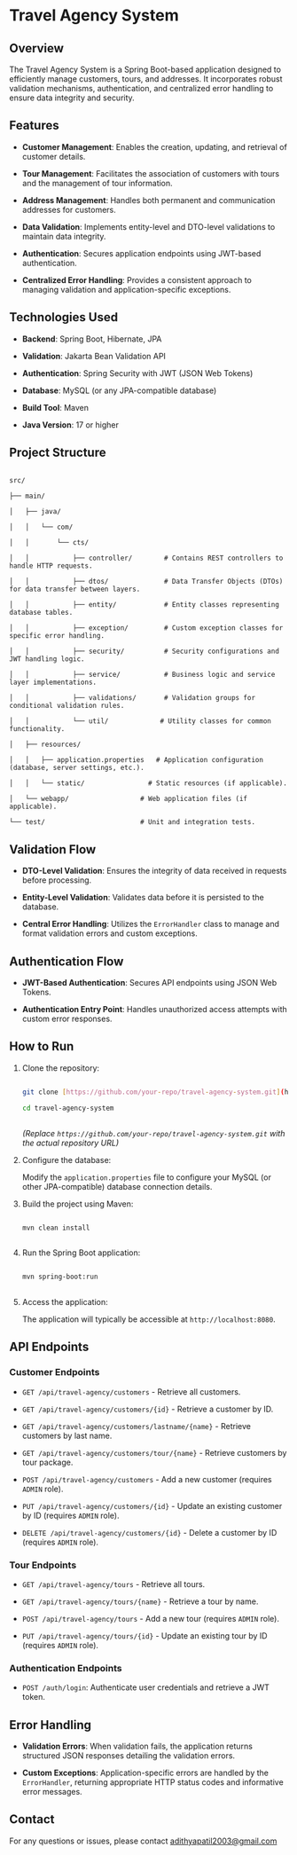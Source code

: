 # Travel Agency System
 
## Overview
 
The Travel Agency System is a Spring Boot-based application designed to efficiently manage customers, tours, and addresses. It incorporates robust validation mechanisms, authentication, and centralized error handling to ensure data integrity and security.
 
## Features
 
* **Customer Management**: Enables the creation, updating, and retrieval of customer details.
 
* **Tour Management**: Facilitates the association of customers with tours and the management of tour information.
 
* **Address Management**: Handles both permanent and communication addresses for customers.
 
* **Data Validation**: Implements entity-level and DTO-level validations to maintain data integrity.
 
* **Authentication**: Secures application endpoints using JWT-based authentication.
 
* **Centralized Error Handling**: Provides a consistent approach to managing validation and application-specific exceptions.
 
## Technologies Used
 
* **Backend**: Spring Boot, Hibernate, JPA
 
* **Validation**: Jakarta Bean Validation API
 
* **Authentication**: Spring Security with JWT (JSON Web Tokens)
 
* **Database**: MySQL (or any JPA-compatible database)
 
* **Build Tool**: Maven
 
* **Java Version**: 17 or higher
 
## Project Structure

```

src/

├── main/

│   ├── java/

│   │   └── com/

│   │       └── cts/

│   │           ├── controller/        # Contains REST controllers to handle HTTP requests.

│   │           ├── dtos/              # Data Transfer Objects (DTOs) for data transfer between layers.

│   │           ├── entity/            # Entity classes representing database tables.

│   │           ├── exception/         # Custom exception classes for specific error handling.

│   │           ├── security/          # Security configurations and JWT handling logic.

│   │           ├── service/           # Business logic and service layer implementations.

│   │           ├── validations/       # Validation groups for conditional validation rules.

│   │           └── util/             # Utility classes for common functionality.

│   ├── resources/

│   │   ├── application.properties   # Application configuration (database, server settings, etc.).

│   │   └── static/                # Static resources (if applicable).

│   └── webapp/                  # Web application files (if applicable).

└── test/                        # Unit and integration tests.

```

## Validation Flow
 
* **DTO-Level Validation**: Ensures the integrity of data received in requests before processing.
 
* **Entity-Level Validation**: Validates data before it is persisted to the database.
 
* **Central Error Handling**: Utilizes the `ErrorHandler` class to manage and format validation errors and custom exceptions.
 
## Authentication Flow
 
* **JWT-Based Authentication**: Secures API endpoints using JSON Web Tokens.
 
* **Authentication Entry Point**: Handles unauthorized access attempts with custom error responses.
 
## How to Run
 
1.  Clone the repository:
 
    ```bash

    git clone [https://github.com/your-repo/travel-agency-system.git](https://github.com/your-repo/travel-agency-system.git)

    cd travel-agency-system
 
    ```
 
    *(Replace `https://github.com/your-repo/travel-agency-system.git` with the actual repository URL)*
 
2.  Configure the database:

    Modify the `application.properties` file to configure your MySQL (or other JPA-compatible) database connection details.
 
3.  Build the project using Maven:
 
    ```bash

    mvn clean install
 
    ```
 
4.  Run the Spring Boot application:
 
    ```bash

    mvn spring-boot:run
 
    ```
 
5.  Access the application:

    The application will typically be accessible at `http://localhost:8080`.
 
## API Endpoints
 
### Customer Endpoints

- `GET /api/travel-agency/customers` - Retrieve all customers.

- `GET /api/travel-agency/customers/{id}` - Retrieve a customer by ID.

- `GET /api/travel-agency/customers/lastname/{name}` - Retrieve customers by last name.

- `GET /api/travel-agency/customers/tour/{name}` - Retrieve customers by tour package.

- `POST /api/travel-agency/customers` - Add a new customer (requires `ADMIN` role).

- `PUT /api/travel-agency/customers/{id}` - Update an existing customer by ID (requires `ADMIN` role).

- `DELETE /api/travel-agency/customers/{id}` - Delete a customer by ID (requires `ADMIN` role).
 
### Tour Endpoints

- `GET /api/travel-agency/tours` - Retrieve all tours.

- `GET /api/travel-agency/tours/{name}` - Retrieve a tour by name.

- `POST /api/travel-agency/tours` - Add a new tour (requires `ADMIN` role).

- `PUT /api/travel-agency/tours/{id}` - Update an existing tour by ID (requires `ADMIN` role).
 
### Authentication Endpoints
 
* `POST /auth/login`: Authenticate user credentials and retrieve a JWT token.
 
## Error Handling
 
* **Validation Errors**: When validation fails, the application returns structured JSON responses detailing the validation errors.
 
* **Custom Exceptions**: Application-specific errors are handled by the `ErrorHandler`, returning appropriate HTTP status codes and informative error messages.
 
 
## Contact
 
For any questions or issues, please contact [adithyapatil2003@gmail.com](mailto:adithyapatil2003@gmail.com)
 
